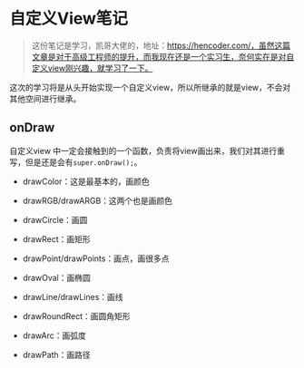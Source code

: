 # 自定义View笔记

> 这份笔记是学习，凯哥大佬的，地址：https://hencoder.com/，虽然这篇文章是对于高级工程师的提升，而我现在还是一个实习生，奈何实在是对自定义view刚兴趣，就学习了一下。

​	这次的学习将是从头开始实现一个自定义view，所以所继承的就是view，不会对其他空间进行继承。

## onDraw

自定义view 中一定会接触到的一个函数，负责将view画出来，我们对其进行重写，但是还是会有`super.onDraw();`。

- drawColor：这是最基本的，画颜色

- drawRGB/drawARGB：这两个也是画颜色

- drawCircle：画圆

- drawRect：画矩形

- drawPoint/drawPoints：画点，画很多点

- drawOval：画椭圆

- drawLine/drawLines：画线

- drawRoundRect：画圆角矩形

- drawArc：画弧度

- drawPath：画路径
